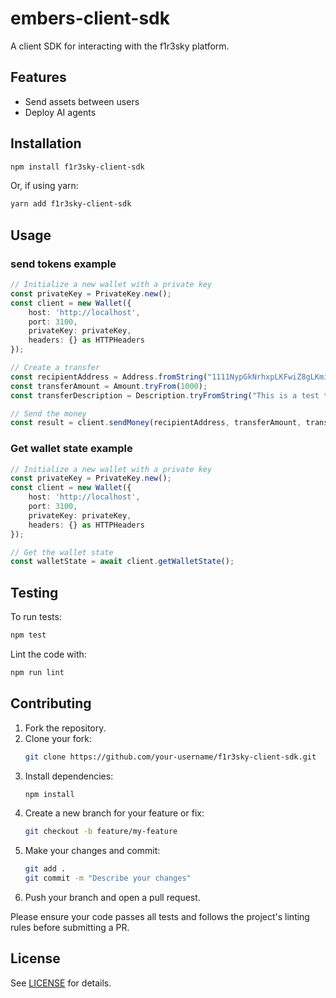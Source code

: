 # embers-client-sdk

A client SDK for interacting with the f1r3sky platform.

## Features
- Send assets between users
- Deploy AI agents

## Installation

```bash
npm install f1r3sky-client-sdk
```

Or, if using yarn:

```bash
yarn add f1r3sky-client-sdk
```

## Usage
### send tokens example
```typescript
// Initialize a new wallet with a private key
const privateKey = PrivateKey.new();
const client = new Wallet({
    host: 'http://localhost',
    port: 3100,
    privateKey: privateKey,
    headers: {} as HTTPHeaders
});

// Create a transfer
const recipientAddress = Address.fromString("1111NypGkNrhxpLKFwiZ8gLKmiwLQUyzuEe1p3nEKQCSKMvd1YHY3");
const transferAmount = Amount.tryFrom(1000);
const transferDescription = Description.tryFromString("This is a test transfer with a valid description.");

// Send the money
const result = client.sendMoney(recipientAddress, transferAmount, transferDescription);
```

### Get wallet state example
```typescript
// Initialize a new wallet with a private key
const privateKey = PrivateKey.new();
const client = new Wallet({
    host: 'http://localhost',
    port: 3100,
    privateKey: privateKey,
    headers: {} as HTTPHeaders
});

// Get the wallet state
const walletState = await client.getWalletState();
```

## Testing

To run tests:

```bash
npm test
```

Lint the code with:

```bash
npm run lint
```

## Contributing

1. Fork the repository.
2. Clone your fork:
    ```bash
    git clone https://github.com/your-username/f1r3sky-client-sdk.git
    ```
3. Install dependencies:
    ```bash
    npm install
    ```
4. Create a new branch for your feature or fix:
    ```bash
    git checkout -b feature/my-feature
    ```
5. Make your changes and commit:
    ```bash
    git add .
    git commit -m "Describe your changes"
    ```
6. Push your branch and open a pull request.

Please ensure your code passes all tests and follows the project's linting rules before submitting a PR.

## License

See [LICENSE](./LICENSE) for details.